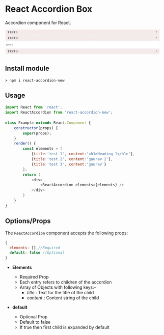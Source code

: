 # React Accordion Box

Accordion component for React.

![Sample Picture](Accordion.JPG)

## Install module
    > npm i react-accordion-new

## Usage
```js
import React from 'react';
import ReactAccordion from 'react-accordion-new';

class Example extends React.Component {
    constructor(props) {
        super(props);
    }
    render() {
        const elements = [
            {title:'test 1', content:'<h1>Heading 1</h1>'},
            {title:'test 2', content:'gaurav 2'}, 
            {title:'test 3', content:'gaurav'}
        ];
        return (
            <div>
                <ReactAccordion elements={elements} />
            </div>
        )
    }
}
```

## Options/Props
The `ReactAccordion` component accepts the following props:

```js
{
  elements: [],//Required
  default: false //Optional
}
```

* **Elements**
    * Required Prop
    * Each entry refers to children of the accordion
    * Array of Objects with following keys:- 
        * _title_ :  Text for the title of the child
        * _content_ : Content string of the child

* **default**
    * Optional Prop
    * Default to false
    * If true then first child is expanded by default
